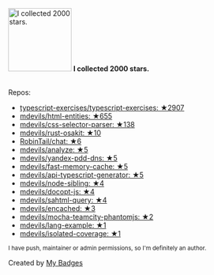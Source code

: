 <img src="https://my-badges.github.io/my-badges/stars-2000.png" alt="I collected 2000 stars." title="I collected 2000 stars." width="128">
<strong>I collected 2000 stars.</strong>
<br><br>

Repos:

* <a href="https://github.com/typescript-exercises/typescript-exercises">typescript-exercises/typescript-exercises: ★2907</a>
* <a href="https://github.com/mdevils/html-entities">mdevils/html-entities: ★655</a>
* <a href="https://github.com/mdevils/css-selector-parser">mdevils/css-selector-parser: ★138</a>
* <a href="https://github.com/mdevils/rust-osakit">mdevils/rust-osakit: ★10</a>
* <a href="https://github.com/RobinTail/chat">RobinTail/chat: ★6</a>
* <a href="https://github.com/mdevils/analyze">mdevils/analyze: ★5</a>
* <a href="https://github.com/mdevils/yandex-pdd-dns">mdevils/yandex-pdd-dns: ★5</a>
* <a href="https://github.com/mdevils/fast-memory-cache">mdevils/fast-memory-cache: ★5</a>
* <a href="https://github.com/mdevils/api-typescript-generator">mdevils/api-typescript-generator: ★5</a>
* <a href="https://github.com/mdevils/node-sibling">mdevils/node-sibling: ★4</a>
* <a href="https://github.com/mdevils/docopt-js">mdevils/docopt-js: ★4</a>
* <a href="https://github.com/mdevils/sahtml-query">mdevils/sahtml-query: ★4</a>
* <a href="https://github.com/mdevils/encached">mdevils/encached: ★3</a>
* <a href="https://github.com/mdevils/mocha-teamcity-phantomjs">mdevils/mocha-teamcity-phantomjs: ★2</a>
* <a href="https://github.com/mdevils/lang-example">mdevils/lang-example: ★1</a>
* <a href="https://github.com/mdevils/isolated-coverage">mdevils/isolated-coverage: ★1</a>

<sup>I have push, maintainer or admin permissions, so I'm definitely an author.<sup>



Created by <a href="https://github.com/my-badges/my-badges">My Badges</a>
